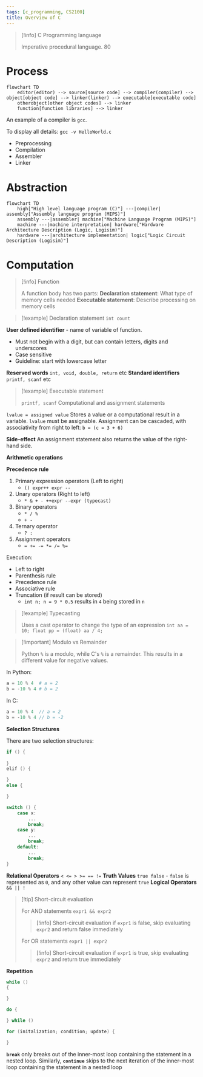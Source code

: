 ```yaml
---
tags: [c_programming, CS2100]
title: Overview of C
---
```

> [!info] C Programming language
> 
> Imperative procedural language.
80
# Process

```mermaid
flowchart TD
	editor(editor) --> source[source code] --> compiler(compiler) --> object[object code] --> linker(linker) --> executable[executable code]
	otherobject[other object codes] --> linker
	function[function libraries] --> linker
```

An example of a compiler is `gcc`.

To display all details: `gcc -v HelloWorld.c`
- Preprocessing
- Compilation
- Assembler
- Linker

# Abstraction

```mermaid
flowchart TD
	high["High level language program (C)"] ---|compiler| assembly["Assembly language program (MIPS)"]
	assembly ---|assembler| machine["Machine Language Program (MIPS)"]
	machine ---|machine interpretation| hardware["Hardware Architecture Description (Logic, Logisim)"]
	hardware ---|architecture implementation| logic["Logic Circuit Description (Logisim)"]
```

# Computation

> [!info] Function
> 
> A function body has two parts:
> **Declaration statement**: What type of memory cells needed
> **Executable statement**: Describe processing on memory cells

> [!example] Declaration statement
> ``int count``

**User defined identifier** - name of variable of function.
- Must not begin with a digit, but can contain letters, digits and underscores
- Case sensitive
- Guideline: start with lowercase letter

**Reserved words** ``int, void, double, return`` etc
**Standard identifiers** ``printf, scanf`` etc

> [!example] Executable statement
> 
> ``printf, scanf``
> Computational and assignment statements

``lvalue = assigned value``
Stores a value or a computational result in a variable. ``lvalue`` must be assignable.
Assignment can be cascaded, with associativity from right to left: ``b = (c = 3 + 6)``

**Side-effect** An assignment statement also returns the value of the right-hand side.

**Arithmetic operations**

**Precedence rule**
1. Primary expression operators (Left to right)
	- `() expr++ expr --`
2. Unary operators (Right to left)
	- `* & + - ++expr --expr (typecast)`
3. Binary operators
	- `* / %`
	- `+ -`
4. Ternary operator
	- `? :`
5. Assignment operators
	- `= += -= *= /= %=`

Execution: 
- Left to right
- Parenthesis rule
- Precedence rule
- Associative rule
- Truncation (if result can be stored) 
	- ``int n; n = 9 * 0.5`` results in `4` being stored in `n`

> [!example] Typecasting
> 
> Uses a cast operator to change the type of an expression
> `int aa = 10; float pp = (float) aa / 4;`

> [!important] Modulo vs Remainder
> 
> Python `%` is a modulo, while C's `%` is a remainder. This results in a different value for negative values.

In Python:
```python
a = 10 % 4  # a = 2
b = -10 % 4 # b = 2
```

In C:
```C
a = 10 % 4  // a = 2
b = -10 % 4 // b = -2
```

**Selection Structures** 

There are two selection structures:
```c
if () {
	
}
elif () {

}
else {

}
```

```C
switch () {
	case x:
		...
		break;
	case y:
		...
		break;
	default:
		...
		break;
}
```

**Relational Operators** `< <= > >= == !=`
**Truth Values** `true false` - `false` is represented as `0`, and any other value can represent `true`
**Logical Operators** `&& || !`

> [!tip] Short-circuit evaluation
> 
> For AND statements `expr1 && expr2`
> > [!info] Short-circuit evaluation
> > if `expr1` is false, skip evaluating `expr2` and return false immediately
> 
> For OR statements `expr1 || expr2`
> > [!info] Short-circuit evaluation
> > if `expr1` is true, skip evaluating `expr2` and return true immediately

**Repetition**

```C
while ()
{

}
```

```C
do {

} while ()
```

```C
for (initalization; condition; update) {

}
```

**`break`** only breaks out of the inner-most loop containing the statement in a nested loop.
Similarly, **`continue`** skips to the next iteration of the inner-most loop containing the statement in a nested loop